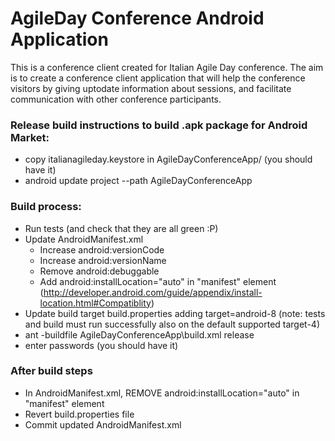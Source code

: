AgileDay Conference Android Application 
=======================================

This is a conference client created for Italian Agile Day conference.
The aim is to create a conference client application that will help the 
conference visitors by giving uptodate information about sessions, 
and facilitate communication with other conference participants.

### Release build instructions to build .apk package for Android Market:

* copy italianagileday.keystore in AgileDayConferenceApp/ (you should have it)
* android update project --path AgileDayConferenceApp

### Build process:

* Run tests (and check that they are all green :P)
* Update AndroidManifest.xml
  * Increase android:versionCode
  * Increase android:versionName
  * Remove android:debuggable
  * Add android:installLocation="auto" in "manifest" element (http://developer.android.com/guide/appendix/install-location.html#Compatiblity)
* Update build target build.properties adding target=android-8 (note: tests and build must run successfully also on the default supported target-4) 
* ant -buildfile AgileDayConferenceApp\build.xml release
* enter passwords (you should have it)

### After build steps

* In AndroidManifest.xml, REMOVE android:installLocation="auto" in "manifest" element
* Revert build.properties file
* Commit updated AndroidManifest.xml
